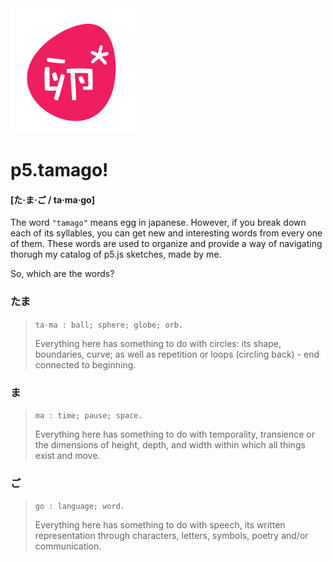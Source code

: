 <img src="https://github.com/sofiacastaneda/p5-ta-ma-go/blob/main/images/tamago_logo-06.png" width="200">

# p5.tamago!

#### [た·ま·ご / ta·ma·go]
The word `"tamago"` means egg in japanese. However, if you break down each of its syllables, you can get new and interesting words from every one of them. These words are used to organize and provide a way of navigating thorugh my catalog of p5.js sketches, made by me.

So, which are the words?

### たま
>`ta·ma : ball; sphere; globe; orb.`
>
>Everything here has something to do with circles: its shape, boundaries, curve; as well as repetition or loops (circling back) - end connected to beginning.


### ま
>`ma : time; pause; space.`
>
>Everything here has something to do with temporality, transience or the dimensions of height, depth, and width within which all things exist and move.


### ご
>`go : language; word.`
>
>Everything here has something to do with speech, its written representation through characters, letters, symbols, poetry and/or communication.

